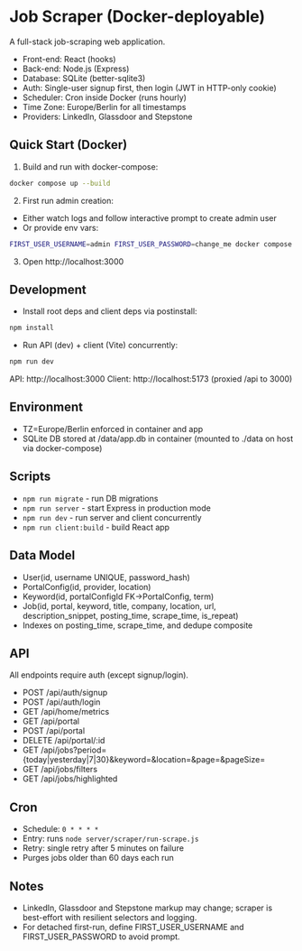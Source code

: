 # Job Scraper (Docker-deployable)

A full-stack job-scraping web application.

- Front-end: React (hooks)
- Back-end: Node.js (Express)
- Database: SQLite (better-sqlite3)
- Auth: Single-user signup first, then login (JWT in HTTP-only cookie)
- Scheduler: Cron inside Docker (runs hourly)
- Time Zone: Europe/Berlin for all timestamps
- Providers: LinkedIn, Glassdoor and Stepstone

## Quick Start (Docker)

1) Build and run with docker-compose:
```bash
docker compose up --build
```

2) First run admin creation:
- Either watch logs and follow interactive prompt to create admin user
- Or provide env vars:
```bash
FIRST_USER_USERNAME=admin FIRST_USER_PASSWORD=change_me docker compose up --build
```

3) Open http://localhost:3000

## Development

- Install root deps and client deps via postinstall:
```bash
npm install
```

- Run API (dev) + client (Vite) concurrently:
```bash
npm run dev
```

API: http://localhost:3000
Client: http://localhost:5173 (proxied /api to 3000)

## Environment

- TZ=Europe/Berlin enforced in container and app
- SQLite DB stored at /data/app.db in container (mounted to ./data on host via docker-compose)

## Scripts

- `npm run migrate` - run DB migrations
- `npm run server` - start Express in production mode
- `npm run dev` - run server and client concurrently
- `npm run client:build` - build React app

## Data Model

- User(id, username UNIQUE, password_hash)
- PortalConfig(id, provider, location)
- Keyword(id, portalConfigId FK→PortalConfig, term)
- Job(id, portal, keyword, title, company, location, url, description_snippet, posting_time, scrape_time, is_repeat)
- Indexes on posting_time, scrape_time, and dedupe composite

## API

All endpoints require auth (except signup/login).

- POST /api/auth/signup
- POST /api/auth/login
- GET  /api/home/metrics
- GET  /api/portal
- POST /api/portal
- DELETE /api/portal/:id
- GET  /api/jobs?period={today|yesterday|7|30}&keyword=&location=&page=&pageSize=
- GET  /api/jobs/filters
- GET  /api/jobs/highlighted

## Cron

- Schedule: `0 * * * *`
- Entry: runs `node server/scraper/run-scrape.js`
- Retry: single retry after 5 minutes on failure
- Purges jobs older than 60 days each run

## Notes

- LinkedIn, Glassdoor and Stepstone markup may change; scraper is best-effort with resilient selectors and logging.
- For detached first-run, define FIRST_USER_USERNAME and FIRST_USER_PASSWORD to avoid prompt.

